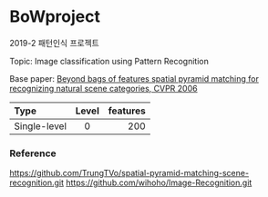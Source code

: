 # BoWproject
2019-2 패턴인식 프로젝트

Topic: Image classification using Pattern Recognition

Base paper: 
[Beyond bags of features spatial pyramid matching for recognizing natural scene categories, CVPR 2006](https://inc.ucsd.edu/~marni/Igert/Lazebnik_06.pdf)

| Type | Level | features |
|:-------- | :--------: | --------: |
| Single-level | 0 | 200 |

### Reference
https://github.com/TrungTVo/spatial-pyramid-matching-scene-recognition.git
https://github.com/wihoho/Image-Recognition.git

